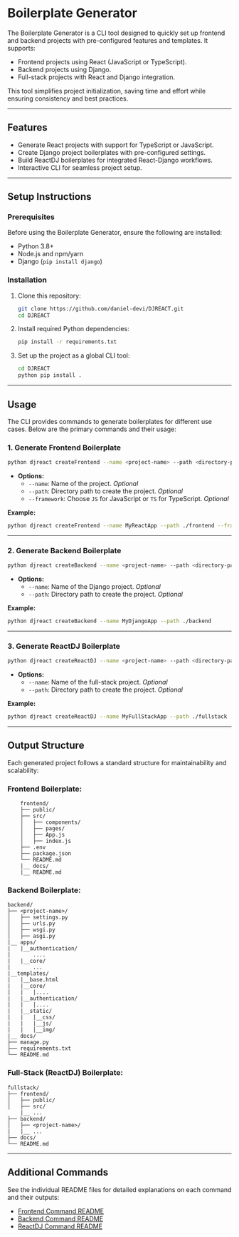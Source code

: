 # Boilerplate Generator

The Boilerplate Generator is a CLI tool designed to quickly set up frontend and backend projects with pre-configured features and templates. It supports:
- Frontend projects using React (JavaScript or TypeScript).
- Backend projects using Django.
- Full-stack projects with React and Django integration.

This tool simplifies project initialization, saving time and effort while ensuring consistency and best practices.

---

## Features

- Generate React projects with support for TypeScript or JavaScript.
- Create Django project boilerplates with pre-configured settings.
- Build ReactDJ boilerplates for integrated React-Django workflows.
- Interactive CLI for seamless project setup.

---

## Setup Instructions

### Prerequisites

Before using the Boilerplate Generator, ensure the following are installed:
- Python 3.8+
- Node.js and npm/yarn
- Django (`pip install django`)

### Installation

1. Clone this repository:
   ```bash
   git clone https://github.com/daniel-devi/DJREACT.git
   cd DJREACT
   ```

2. Install required Python dependencies:
   ```bash
   pip install -r requirements.txt
   ```

3. Set up the project as a global CLI tool:
   ```bash
   cd DJREACT
   python pip install .
   ```

---

## Usage

The CLI provides commands to generate boilerplates for different use cases. Below are the primary commands and their usage:

### 1. Generate Frontend Boilerplate

```bash
python djreact createFrontend --name <project-name> --path <directory-path> --framework <JS/TS>
```
- **Options:**
  - `--name`: Name of the project.  *Optional*
  - `--path`: Directory path to create the project. *Optional*
  - `--framework`: Choose `JS` for JavaScript or `TS` for TypeScript. *Optional*

**Example:**
```bash
python djreact createFrontend --name MyReactApp --path ./frontend --framework TS
```

---

### 2. Generate Backend Boilerplate

```bash
python djreact createBackend --name <project-name> --path <directory-path>
```
- **Options:**
  - `--name`: Name of the Django project. *Optional*
  - `--path`: Directory path to create the project. *Optional*

**Example:**
```bash
python djreact createBackend --name MyDjangoApp --path ./backend
```

---

### 3. Generate ReactDJ Boilerplate

```bash
python djreact createReactDJ --name <project-name> --path <directory-path>
```
- **Options:**
  - `--name`: Name of the full-stack project. *Optional*
  - `--path`: Directory path to create the project. *Optional*

**Example:**
```bash
python djreact createReactDJ --name MyFullStackApp --path ./fullstack
```

---

## Output Structure

Each generated project follows a standard structure for maintainability and scalability:

### Frontend Boilerplate:
```
    frontend/
    ├── public/
    ├── src/
    │   ├── components/
    │   ├── pages/
    │   ├── App.js
    │   ├── index.js
    ├── .env
    ├── package.json
    └── README.md
    |__ docs/
    |__ README.md
```

### Backend Boilerplate:
```
backend/
├── <project-name>/
│   ├── settings.py
│   ├── urls.py
│   ├── wsgi.py
│   ├── asgi.py
|__ apps/
|   |__authentication/
|       ....
|   |__core/
|       ...
|__templates/
|   |__base.html
|   |__core/
|   |   |....
|   |__authentication/
|   |   |....
|   |__static/
|   |   |__css/
|   |   |__js/
|   |   |__img/
|__ docs/
├── manage.py
├── requirements.txt
└── README.md
```

### Full-Stack (ReactDJ) Boilerplate:
```
fullstack/
├── frontend/
│   ├── public/
│   ├── src/
    |__ ...
├── backend/
│   ├── <project-name>/
|   |__ ...
├── docs/
└── README.md
```

---

## Additional Commands

See the individual README files for detailed explanations on each command and their outputs:

- [Frontend Command README](docs/readme-frontend.md)
- [Backend Command README](docs/readme-backend.md)
- [ReactDJ Command README](docs/readme-reactdj.md)
